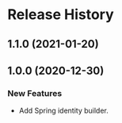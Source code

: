 # Release History

## 1.1.0 (2021-01-20)


## 1.0.0 (2020-12-30)
### New Features
- Add Spring identity builder. 
